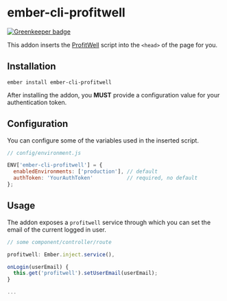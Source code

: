 # ember-cli-profitwell

[![Greenkeeper badge](https://badges.greenkeeper.io/sutori/ember-cli-profitwell.svg)](https://greenkeeper.io/)

This addon inserts the [ProfitWell][profit-well] script into the
`<head>` of the page for you.

## Installation

```
ember install ember-cli-profitwell
```

After installing the addon, you **MUST** provide a configuration value for your
authentication token.

## Configuration

You can configure some of the variables used in the inserted script.

```javascript
// config/environment.js

ENV['ember-cli-profitwell'] = {
  enabledEnvironments: ['production'], // default
  authToken: 'YourAuthToken'           // required, no default
};
```

[profit-well]: https://www.profitwell.com

## Usage

The addon exposes a `profitwell` service through which you can set the email of
the current logged in user.

```javascript
// some component/controller/route

profitwell: Ember.inject.service(),

onLogin(userEmail) {
  this.get('profitwell').setUserEmail(userEmail);
}

...
```
